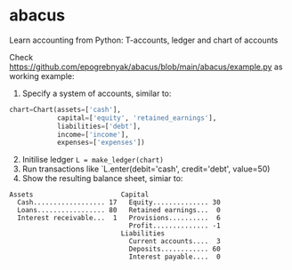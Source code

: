 # abacus
Learn accounting from Python: T-accounts, ledger and chart of accounts

Check https://github.com/epogrebnyak/abacus/blob/main/abacus/example.py as working example:

1. Specify a system of accounts, similar to: 

```python
chart=Chart(assets=['cash'], 
            capital=['equity', 'retained_earnings'], 
            liabilities=['debt'], 
            income=['income'],
            expenses=['expenses'])
```
2. Initilise ledger `L = make_ledger(chart)`
3. Run transactions like `L.enter(debit='cash', credit='debt', value=50)
4. Show the resulting balance sheet, simiar to:
```
Assets                      Capital
  Cash.................. 17   Equity.............. 30
  Loans................. 80   Retained earnings...  0
  Interest receivable...  1   Provisions..........  6
                              Profit.............. -1
                            Liabilities
                              Current accounts....  3
                              Deposits............ 60
                              Interest payable....  0
```
